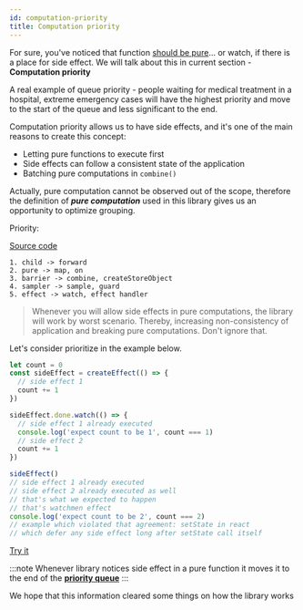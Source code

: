 ```yaml
---
id: computation-priority
title: Computation priority
---
```


For sure, you've noticed that function [should be pure](../glossary.md#purity)... or watch, if there is a place for side effect. We will talk about this in current section - **Computation priority**

A real example of queue priority - people waiting for medical treatment in a hospital, extreme emergency cases will have the highest priority and move to the start of the queue and less significant to the end.

Computation priority allows us to have side effects, and it's one of the main reasons to create this concept:

- Letting pure functions to execute first
- Side effects can follow a consistent state of the application
- Batching pure computations in `combine()`

Actually, pure computation cannot be observed out of the scope, therefore the definition of **_pure computation_** used in this library gives us an opportunity to optimize grouping.

Priority:

[Source code](https://github.com/zerobias/effector/blob/master/src/effector/kernel.js#L171)

```
1. child -> forward
2. pure -> map, on
3. barrier -> combine, createStoreObject
4. sampler -> sample, guard
5. effect -> watch, effect handler
```

> Whenever you will allow side effects in pure computations, the library will work by worst scenario. Thereby, increasing non-consistency of application and breaking pure computations. Don't ignore that.

Let's consider prioritize in the example below.

```js
let count = 0
const sideEffect = createEffect(() => {
  // side effect 1
  count += 1
})

sideEffect.done.watch(() => {
  // side effect 1 already executed
  console.log('expect count to be 1', count === 1)
  // side effect 2
  count += 1
})

sideEffect()
// side effect 1 already executed
// side effect 2 already executed as well
// that's what we expected to happen
// that's watchmen effect
console.log('expect count to be 2', count === 2)
// example which violated that agreement: setState in react
// which defer any side effect long after setState call itself
```

[Try it](https://share.effector.dev/IRAmt9Uq)

:::note
Whenever library notices side effect in a pure function it moves it to the end of the [**priority queue**](https://en.wikipedia.org/wiki/Priority_queue)
:::

We hope that this information cleared some things on how the library works
